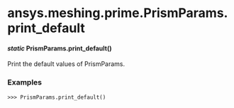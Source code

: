 # ansys.meshing.prime.PrismParams.print_default

#### *static* PrismParams.print_default()

Print the default values of PrismParams.

### Examples

```pycon
>>> PrismParams.print_default()
```

<!-- !! processed by numpydoc !! -->
